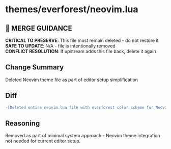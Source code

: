 # themes/everforest/neovim.lua

## 🚨 MERGE GUIDANCE
**CRITICAL TO PRESERVE**: This file must remain deleted - do not restore it  
**SAFE TO UPDATE**: N/A - file is intentionally removed  
**CONFLICT RESOLUTION**: If upstream adds this file back, delete it again

## Change Summary
Deleted Neovim theme file as part of editor setup simplification

## Diff
```diff
-[Deleted entire neovim.lua file with everforest color scheme for Neovim editor]
```

## Reasoning
Removed as part of minimal system approach - Neovim theme integration not needed for current editor setup.
